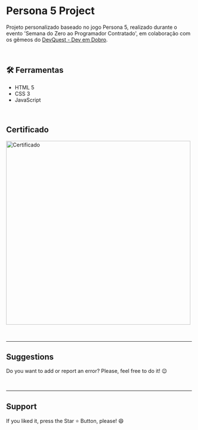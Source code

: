 # Persona 5 Project

Projeto personalizado baseado no jogo Persona 5, realizado durante o evento 'Semana do Zero ao Programador Contratado', em colaboração com os gêmeos do [DevQuest - Dev em Dobro](https://github.com/devemdobro).

<br>

<img src="src/images/persona-5-project.gif" alt="">

<h2> 🛠️ Ferramentas </h2>

* HTML 5
* CSS 3
* JavaScript

<br>

<h2>Certificado</h2>

<p> <img height="500em" src="" alt="Certificado"> </p>


<br>
<hr>
<h2> Suggestions </h2>
<p> Do you want to add or report an error? Please, feel free to do it! 😉 </p>

<br>
<hr>
<h2> Support </h2>
<p> If you liked it, press the Star ⭐ Button, please! 😄 </p>


